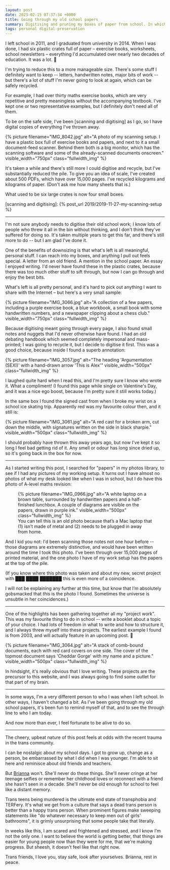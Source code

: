 ```yaml
---
layout: post
date: 2023-02-15 07:37:34 +0000
title: Going through my old school papers
summary: Digitising and pruning my boxes of paper from school. In which I have nostalgia, sadness, and the sense that everything old is new again.
tags: personal digital-preservation
---
```


I left school in 2011, and I graduated from university in 2014.
When I was done, I had six plastic crates full of paper – exercise books, worksheets, school newsletters – everything I'd accumulated over nearly two decades of education.
It was a lot.
🤯

I'm trying to reduce this to a more manageable size.
There's some stuff I definitely want to keep -- letters, handwritten notes, major bits of work -- but there's a lot of stuff I'm never going to look at again, which can be safely recycled.

For example, I had over thirty maths exercise books, which are very repetitive and pretty meaningless without the accompanying textbook.
I've kept one or two representative examples, but I definitely don't need all of them.

To be on the safe side, I've been [scanning and digitising] as I go, so I have digital copies of everything I've thrown away.

{%
  picture
  filename="IMG_8042.jpg"
  alt="A photo of my scanning setup. I have a plastic box full of exercise books and papers, and next to it a small document-feed scanner. Behind them both is a big monitor, which has the scanning software and some of the already-scanned documents onscreen."
  visible_width="750px"
  class="fullwidth_img"
%}

It's taken a while and there's still more I could digitise and recycle, but I've substantially reduced the pile.
To give you an idea of scale, I've created about 500 PDFs, which have over 15,000 pages.
I've recycled kilograms and kilograms of paper.
(Don't ask me how many sheets that is.)

What used to be six large crates is now four small boxes.

[scanning and digitising]: {% post_url 2019/2019-11-27-my-scanning-setup %}

---

I'm not sure anybody needs to digitise their old school work; I know lots of people who threw it all in the bin without thinking, and I don't think they've suffered for doing so.
It's taken multiple years to get this far, and there's still more to do -- but I am glad I've done it.

One of the benefits of downsizing is that what's left is all meaningful, personal stuff.
I can reach into my boxes, and anything I pull out feels special.
A letter from an old friend.
A mention in the school paper.
An essay I enjoyed writing.
I'd never have found these in the plastic crates, because there was too much other stuff to sift through, but now I can go through and enjoy the best bits.

What's left is all pretty personal, and it's hard to pick out anything I want to share with the Internet – but here's a very small sample:

{%
  picture
  filename="IMG_3066.jpg"
  alt="A collection of a few papers, including a purple exercise book, a blue workbook, a small book with some handwritten numbers, and a newspaper clipping about a chess club."
  visible_width="750px"
  class="fullwidth_img"
%}

Because digitising meant going through every page, I also found small notes and nuggets that I'd never otherwise have found.
I had an old debating handbook which seemed completely impersonal and mass-printed; I was going to recycle it, but I decide to digitise it first.
This was a good choice, because inside I found a superb annotation:

{%
  picture
  filename="IMG_3057.jpg"
  alt="The heading 'Argumentation (SEXI)' with a hand-drawn arrow 'This is Alex'"
  visible_width="500px"
  class="fullwidth_img"
%}

I laughed quite hard when I read this, and I'm pretty sure I know who wrote it.
What a compliment!
(I found this page while single on Valentine's Day, and it was a nice ego boost, because I'm pretty sure it still works today.)

In the same box I found the signed cast from when I broke my wrist on a school ice skating trip.
Apparently red was my favourite colour then, and it still is:

{%
  picture
  filename="IMG_3061.jpg"
  alt="A red cast for a broken arm, cut down the middle, with signatures written on the side in black sharpie."
  visible_width="500px"
  class="fullwidth_img"
%}

I should probably have thrown this away years ago, but now I've kept it so long I feel bad getting rid of it.
Any smell or odour has long since dried up, so it's going back in the box for now.

---

As I started writing this post, I searched for "papers" in my photos library, to see if I had any pictures of my working setup.
It turns out I have almost no photos of what my desk looked like when I was in school, but I do have this photo of A-level maths revision:

<figure>
  {%
    picture
    filename="IMG_0966.jpg"
    alt="A white laptop on a brown table, surrounded by handwritten papers and a half-finished lunchbox. A couple of diagrams are visible on the papers, drawn in purple ink."
    visible_width="500px"
    class="fullwidth_img"
  %}
  <figcaption>
    You can tell this is an old photo because that’s a Mac laptop that (1) isn’t made of metal and (2) needs to be plugged in away from home.
  </figcaption>
</figure>

And I kid you not: I'd been scanning those notes not one hour before -- those diagrams are extremely distinctive, and would have been written around the time I took this photo.
I've been through over 15,000 pages of printed material, and the one photo I have of my work setup has the papers at the top of the pile.

(If you know where this photo was taken and about my new, secret project with ███ ████ ███████ this is even more of a coincidence.
<!-- Everything old is new again. -->
I will not be explaining any further at this time, but know that I’m absolutely gobsmacked that *this* is the photo I found.
Sometimes the universe is unsubtle in her coincidences.)

---

One of the highlights has been gathering together all my "project work".
This was my favourite thing to do in school -- write a booklet about a topic of your choice.
I had lots of freedom in what to write and how to structure it, and I always threw myself into these projects.
The earliest example I found is from 2003, and will actually feature in an upcoming post. 👀

{%
  picture
  filename="IMG_3064.jpg"
  alt="A stack of comb-bound documents, each with red card covers on one side. The cover of the topmost document says 'Cheddar Gorge' with my name and a picture."
  visible_width="500px"
  class="fullwidth_img"
%}

<!-- One of the standout pieces of work from my entire education is four essays I had to write for my religious education GCSE coursework.
We looked at paintings, and had to write about the religious symbolism and things we saw in the art.
That really tickled my brain, and I'd love do more of it.

(I went to see a play last week – *Constellations*, by Nick Payne, at [the Barn Theatre in WGC][constellations].
It was a phenomenal show, and I could write pages and pages about what I saw -- there's so much depth to literature) -->

In hindsight, it's really obvious that I love writing.
These projects are the precursor to this website, and I was always going to find some outlet for that part of my brain.

[constellations]: https://www.barntheatre.co.uk/productions_events/2022-2023/constellations/

---

In some ways, I'm a very different person to who I was when I left school.
In other ways, I haven't changed a bit.
As I've been going through my old school papers, it's been fun to remind myself of that, and to see the through line to who I am today.

And now more than ever, I feel fortunate to be alive to do so.

---

The cheery, upbeat nature of this post feels at odds with the recent trauma in the trans community.

I can be nostalgic about my school days.
I got to grow up, change as a person, be embarrassed by what I did when I was younger.
I'm able to sit here and reminisce about old friends and teachers.

But [Brianna] won't.
She'll never do these things.
She'll never cringe at her teenage selfies or remember her childhood loves or reconnect with a friend she hasn't seen in a decade.
She'll never be old enough for school to feel like a distant memory.

Trans teens being murdered is the ultimate end state of transphobia and TERFery.
It's what we get from a culture that says a dead trans person is better than a happy trans person.
When prominent figures make sweeping statements like "do whatever necessary to keep men out of girls' bathrooms", it is grimly unsurprising that some people take that literally.

In weeks like this, I am scared and frightened and stressed, and I know I'm not the only one.
I want to believe the world is getting better, that things are easier for young people now than they were for me, that we're making progress.
But sheesh, it doesn't feel like that right now.

Trans friends, I love you, stay safe, look after yourselves.
Brianna, rest in peace.

[Brianna]: https://en.wikipedia.org/wiki/Killing_of_Brianna_Ghey
